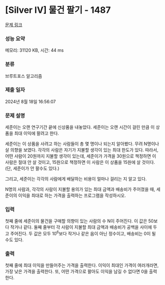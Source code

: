 # [Silver IV] 물건 팔기 - 1487 

[문제 링크](https://www.acmicpc.net/problem/1487) 

### 성능 요약

메모리: 31120 KB, 시간: 44 ms

### 분류

브루트포스 알고리즘

### 제출 일자

2024년 8월 18일 16:56:07

### 문제 설명

<p>세준이는 오랜 연구기간 끝에 신상품을 내놓았다. 세준이는 오랜 시간이 걸린 만큼 이 상품을 최대 이익에 팔려고 한다.</p>

<p>세준이는 이 상품을 사려고 하는 사람들이 총 몇 명이나 되는지 알아봤다. 무려 N명이나 살 의향을 보였다. 각각의 사람은 자기가 지불할 생각이 있는 최대 한도가 있다. 따라서, 어떤 사람이 20원까지 지불할 생각이 있는데, 세준이가 가격을 30원으로 책정하면 이 사람은 절대 안 살 것이고, 15원으로 책정하면 이 사람은 이 상품을 15원에 살 것이다. (단, 세준이가 안 팔수도 있다.)</p>

<p>그리고, 세준이는 각각의 사람에게 배달하는 비용이 얼마나 걸리는 지 알고 있다.</p>

<p>N명의 사람과, 각각의 사람이 지불할 용의가 있는 최대 금액과 배송비가 주어졌을 때, 세준이의 이익을 최대로 하는 가격을 출력하는 프로그램을 작성하시오.</p>

### 입력 

 <p>첫째 줄에 세준이의 물건을 구매할 의향이 있는 사람의 수 N이 주어진다. 이 값은 50보다 작거나 같다. 둘째 줄부터 각 사람이 지불할 최대 금액과 배송비가 공백을 사이에 두고 주어진다. 두 값은 모두 10<sup>6</sup>보다 작거나 같은 음이 아닌 정수이고, 배송비는 0이 될 수도 있다.</p>

### 출력 

 <p>첫째 줄에 최대 이익을 만들어주는 가격을 출력한다. 이익이 최대인 가격이 여러개라면, 가장 낮은 가격을 출력한다. 또, 어떤 가격으로 팔아도 이익을 남길 수 없다면 0을 출력한다.</p>

